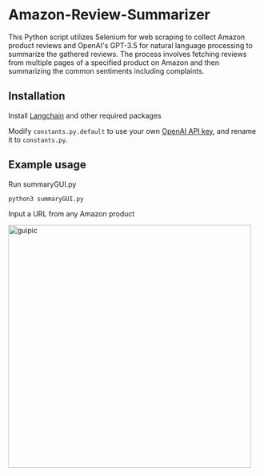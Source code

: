 # Amazon-Review-Summarizer

This Python script utilizes Selenium for web scraping to collect Amazon product reviews and OpenAI's GPT-3.5 for natural language processing to summarize the gathered reviews. The process involves fetching reviews from multiple pages of a specified product on Amazon and then summarizing the common sentiments including complaints.

## Installation 

Install [Langchain](https://github.com/langchain-ai/langchain) and other required packages 

Modify `constants.py.default` to use your own [OpenAI API key](https://platform.openai.com/account/api-keys), and rename it to `constants.py`.

## Example usage 

Run summaryGUI.py 

`python3 summaryGUI.py`

Input a URL from any Amazon product 

<img width="485" alt="guipic" src="https://github.com/jusrusswebb/review-summarizer/assets/122849382/544fff56-227e-4c04-ba8b-a31c4d4899f4">








